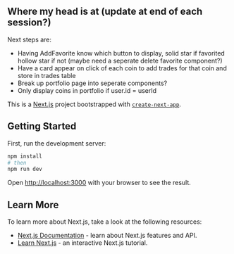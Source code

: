 ## Where my head is at (update at end of each session?)

Next steps are:
- Having AddFavorite know which button to display, solid star if favorited hollow star if not
  (maybe need a seperate delete favorite component?)
- Have a card appear on click of each coin to add trades for that coin and store in trades table
- Break up portfolio page into seperate components?
- Only display coins in portfolio if user.id = userId


This is a [Next.js](https://nextjs.org/) project bootstrapped with [`create-next-app`](https://github.com/vercel/next.js/tree/canary/packages/create-next-app).

## Getting Started

First, run the development server:

```bash
npm install
# then
npm run dev
```

Open [http://localhost:3000](http://localhost:3000) with your browser to see the result.


## Learn More

To learn more about Next.js, take a look at the following resources:

- [Next.js Documentation](https://nextjs.org/docs) - learn about Next.js features and API.
- [Learn Next.js](https://nextjs.org/learn) - an interactive Next.js tutorial.

